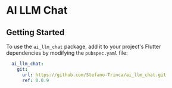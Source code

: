 # AI LLM Chat


## Getting Started

To use the `ai_llm_chat` package, add it to your project's Flutter dependencies by modifying the `pubspec.yaml` file:

```yaml
  ai_llm_chat:
    git:
      url: https://github.com/Stefano-Trinca/ai_llm_chat.git
      ref: 0.0.9
```